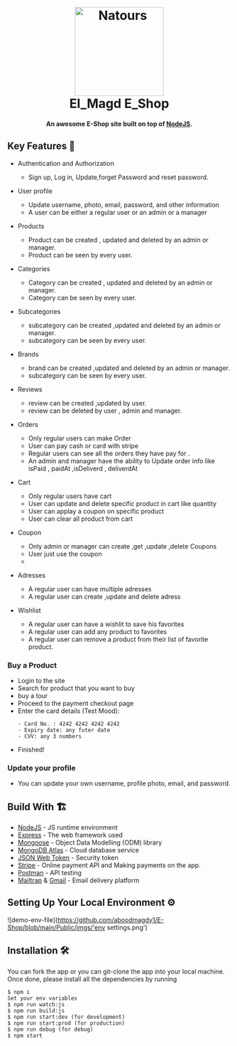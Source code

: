 <h1 align="center">
  <br>
  <a href="https://lakshman-natours.herokuapp.com/"><img src="https://github.com/aboodmagdy1/E-Shop/blob/main/Public/imgs/E-Shop%20Icon.jpg" alt="Natours" width="200"></a>
  <br>
   El_Magd E_Shop
  <br>
</h1>

<h4 align="center">An awesome E-Shop site built on top of <a href="https://nodejs.org/en/" target="_blank">NodeJS</a>.</h4>

## Key Features 📝

* Authentication and Authorization
  - Sign up, Log in, Update,forget Password and reset password.
* User profile
  - Update username, photo, email, password, and other information
  - A user can be either a regular user or an admin or a manager
    
* Products
  - Product can be created , updated and deleted by an admin or manager.
  - Product can be seen by every user.
    
* Categories
  - Category can be created , updated and deleted by an admin or manager.
  - Category  can be seen by every user.
    
* Subcategories
  - subcategory can be created ,updated and deleted by an admin or manager.
  - subcategory can be seen by every user.
    
* Brands
  - brand can be created ,updated and deleted by an admin or manager.
  - subcategory can be seen by every user.
    
* Reviews
  - review can be created ,updated  by user.
  - review can be deleted by user , admin and manager.
    
* Orders
  - Only regular users can make  Order 
  - User can pay cash or card with stripe
  - Regular users can see all the orders they have pay for .
  - An admin and manager have the ability to Update order info like isPaid , paidAt ,isDeliverd , deliverdAt
* Cart
  - Only regular users have cart
  - User can update and delete specific product in cart like quantity
  - User can applay a coupon on specific product
  - User can clear all product from cart
* Coupon
  - Only admin or manager can create ,get ,update ,delete Coupons
  - User just use the coupon
  - 
* Adresses 
  - A regular user can have multiple adresses 
  - A regular user can create ,update and delete adress  
    

* Wishlist
  - A regular user can have a wishlit to save his favorites
  - A regular user can add any product to favorites 
  - A regular user can remove a product from their list of favorite product.


### Buy a Product
* Login to the site
* Search for product that you want to buy
* buy a tour
* Proceed to the payment checkout page
* Enter the card details (Test Mood):
  ```
  - Card No. : 4242 4242 4242 4242
  - Expiry date: any futer date
  - CVV: any 3 numbers
  ```
* Finished!


### Update your profile

* You can update your own username, profile photo, email, and password.


## Build With 🏗️

* [NodeJS](https://nodejs.org/en/) - JS runtime environment
* [Express](http://expressjs.com/) - The web framework used
* [Mongoose](https://mongoosejs.com/) - Object Data Modelling (ODM) library
* [MongoDB Atlas](https://www.mongodb.com/cloud/atlas) - Cloud database service
* [JSON Web Token](https://jwt.io/) - Security token
* [Stripe](https://stripe.com/) - Online payment API and Making payments on the app.
* [Postman](https://www.getpostman.com/) - API testing
* [Mailtrap](https://mailtrap.io/) & [Gmail](https://gmail.com/) - Email delivery platform




## Setting Up Your Local Environment ⚙️
![demo-env-file](https://github.com/aboodmagdy1/E-Shop/blob/main/Public/imgs/'env settings.png')


## Installation 🛠️
You can fork the app or you can git-clone the app into your local machine. Once done, please install all the
dependencies by running
```
$ npm i
Set your env variables
$ npm run watch:js
$ npm run build:js
$ npm run start:dev (for development)
$ npm run start:prod (for production)
$ npm run debug (for debug)
$ npm start
